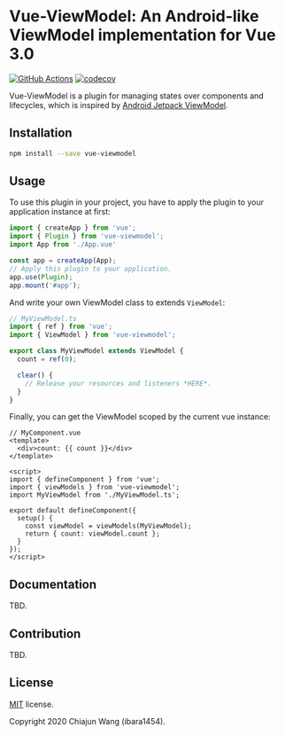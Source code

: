 # Vue-ViewModel: An Android-like ViewModel implementation for Vue 3.0

[![GitHub Actions](https://github.com/ibara1454/vue-viewmodel/workflows/build/badge.svg)](https://github.com/ibara1454/vue-viewmodel/actions?query=workflow%3Abuild)
[![codecov](https://codecov.io/gh/ibara1454/vue-viewmodel/branch/master/graph/badge.svg)](https://codecov.io/gh/ibara1454/vue-viewmodel)

Vue-ViewModel is a plugin for managing states over components and lifecycles, which is inspired by [Android Jetpack ViewModel](https://developer.android.com/topic/libraries/architecture/viewmodel).

## Installation

```bash
npm install --save vue-viewmodel
```

## Usage

To use this plugin in your project, you have to apply the plugin to your application instance at first:

```typescript
import { createApp } from 'vue';
import { Plugin } from 'vue-viewmodel';
import App from './App.vue'

const app = createApp(App);
// Apply this plugin to your application.
app.use(Plugin);
app.mount('#app');
```

And write your own ViewModel class to extends `ViewModel`:

```typescript
// MyViewModel.ts
import { ref } from 'vue';
import { ViewModel } from 'vue-viewmodel';

export class MyViewModel extends ViewModel {
  count = ref(0);

  clear() {
    // Release your resources and listeners *HERE*.
  }
}
```

Finally, you can get the ViewModel scoped by the current vue instance:

```vue
// MyComponent.vue
<template>
  <div>count: {{ count }}</div>
</template>

<script>
import { defineComponent } from 'vue';
import { viewModels } from 'vue-viewmodel';
import MyViewModel from './MyViewModel.ts';

export default defineComponent({
  setup() {
    const viewModel = viewModels(MyViewModel);
    return { count: viewModel.count };
  }
});
</script>
```

## Documentation

TBD.

## Contribution

TBD.

## License

[MIT](./LICENSE) license.

Copyright 2020 Chiajun Wang (ibara1454).
